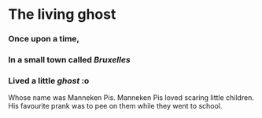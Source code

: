 # The living ghost

### Once upon a time, 
### In a small town called _Bruxelles_ 
### Lived a little *ghost* :o

Whose name was Manneken Pis.
Manneken Pis loved scaring little children.
His favourite prank was to pee on them while they went to school.
